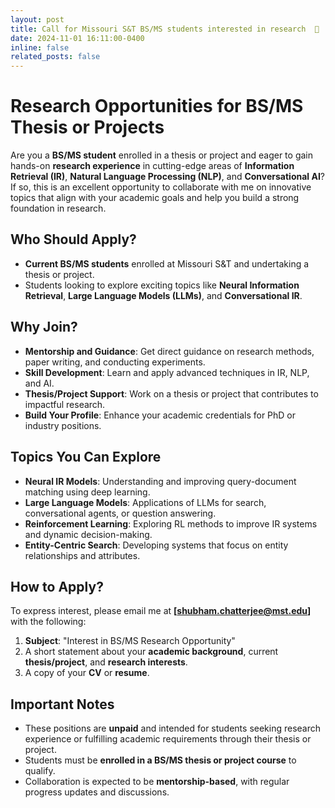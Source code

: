```yaml
---
layout: post
title: Call for Missouri S&T BS/MS students interested in research  🤩
date: 2024-11-01 16:11:00-0400
inline: false
related_posts: false
---
```


# **Research Opportunities for BS/MS Thesis or Projects**

Are you a **BS/MS student** enrolled in a thesis or project and eager to gain hands-on **research experience** in cutting-edge areas of **Information Retrieval (IR)**, **Natural Language Processing (NLP)**, and **Conversational AI**? If so, this is an excellent opportunity to collaborate with me on innovative topics that align with your academic goals and help you build a strong foundation in research.

## **Who Should Apply?**
- **Current BS/MS students** enrolled at Missouri S&T and undertaking a thesis or project.
- Students looking to explore exciting topics like **Neural Information Retrieval**, **Large Language Models (LLMs)**, and **Conversational IR**.

## **Why Join?**
- **Mentorship and Guidance**: Get direct guidance on research methods, paper writing, and conducting experiments.
- **Skill Development**: Learn and apply advanced techniques in IR, NLP, and AI.
- **Thesis/Project Support**: Work on a thesis or project that contributes to impactful research.
- **Build Your Profile**: Enhance your academic credentials for PhD or industry positions.

## **Topics You Can Explore**
- **Neural IR Models**: Understanding and improving query-document matching using deep learning.
- **Large Language Models**: Applications of LLMs for search, conversational agents, or question answering.
- **Reinforcement Learning**: Exploring RL methods to improve IR systems and dynamic decision-making.
- **Entity-Centric Search**: Developing systems that focus on entity relationships and attributes.

## **How to Apply?**
To express interest, please email me at **[shubham.chatterjee@mst.edu]** with the following:
1. **Subject**: "Interest in BS/MS Research Opportunity"
2. A short statement about your **academic background**, current **thesis/project**, and **research interests**.
3. A copy of your **CV** or **resume**.

## **Important Notes**
- These positions are **unpaid** and intended for students seeking research experience or fulfilling academic requirements through their thesis or project.
- Students must be **enrolled in a BS/MS thesis or project course** to qualify.
- Collaboration is expected to be **mentorship-based**, with regular progress updates and discussions.
